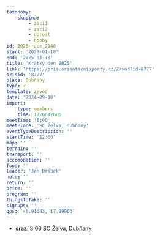 ```yaml
---
taxonomy:
    skupina:
        - zaci1
        - zaci2
        - dorost
        - hobby
id: 2025-race_2148
start: '2025-01-18'
end: '2025-01-18'
title: 'Krátký den 2025'
link: 'https://oris.orientacnisporty.cz/Zavod?id=8777'
orisid: '8777'
place: Dubňany
type: Z
template: zavod
date: '2024-09-18'
import:
    type: members
    time: 1726647606
meetTime: '8:00'
meetPlace: 'SC Želva, Dubňany'
eventTypeDescription: ''
startTime: '12:00'
map: ''
terrain: ''
transport: ''
accomodation: ''
food: ''
leader: 'Jan Drábek'
note: ''
return: ''
price: ''
program: ''
thingsToTake: ''
signups: ''
gps: '48.91083, 17.09906'
---
```


* **sraz**: 8:00 SC Želva, Dubňany
